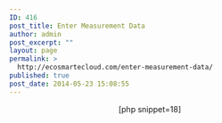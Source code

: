 ```yaml
---
ID: 416
post_title: Enter Measurement Data
author: admin
post_excerpt: ""
layout: page
permalink: >
  http://ecosmartecloud.com/enter-measurement-data/
published: true
post_date: 2014-05-23 15:08:55
---
```

<?php
error_reporting(E_ERROR | E_PARSE);
?>

<center>
[php snippet=18]</center>